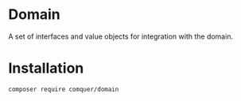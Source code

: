 # Domain

A set of interfaces and value objects for integration with the domain.

# Installation
```
composer require comquer/domain
```
